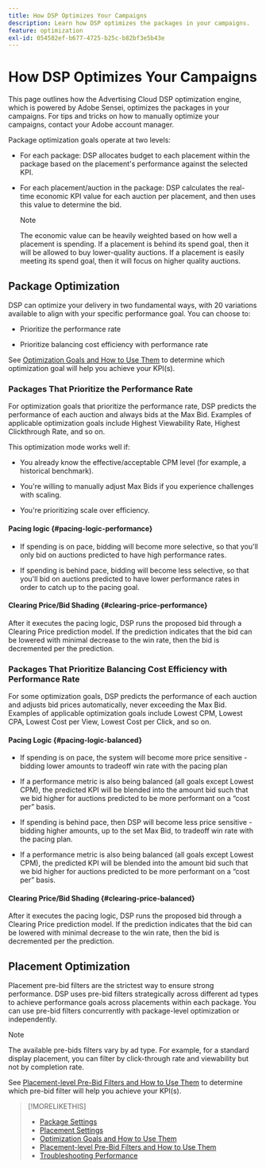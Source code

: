 ```yaml
---
title: How DSP Optimizes Your Campaigns
description: Learn how DSP optimizes the packages in your campaigns.
feature: optimization
exl-id: 054582ef-b677-4725-b25c-b82bf3e5b43e
---
```

# How DSP Optimizes Your Campaigns

This page outlines how the Advertising Cloud DSP optimization engine, which is powered by Adobe Sensei, optimizes the packages in your campaigns. For tips and tricks on how to manually optimize your campaigns, contact your Adobe account manager. <!-- add link to trading playbook if we add it to help -->

Package optimization goals operate at two levels:

* For each package: DSP allocates budget to each placement within the package based on the placement's performance against the selected KPI.  

* For each placement/auction in the package: DSP calculates the real-time economic KPI value for each auction per placement, and then uses this value to determine the bid.

   >[!NOTE]
   >
   >The economic value can be heavily weighted based on how well a placement is spending. If a placement is behind its spend goal, then it will be allowed to buy lower-quality auctions. If a placement is easily meeting its spend goal, then it will focus on higher quality auctions.

## Package Optimization

DSP can optimize your delivery in two fundamental ways, with 20 variations available to align with your specific performance goal. You can choose to:

* Prioritize the performance rate

* Prioritize balancing cost efficiency with performance rate

See [Optimization Goals and How to Use Them](optimization-goals.md) to determine which optimization goal will help you achieve your KPI(s).

### Packages That Prioritize the Performance Rate

For optimization goals that prioritize the performance rate, DSP predicts the performance of each auction and always bids at the Max Bid. Examples of applicable optimization goals include Highest Viewability Rate, Highest Clickthrough Rate, and so on.  

This optimization mode works well if:

* You already know the effective/acceptable CPM level (for example, a historical benchmark).

* You're willing to manually adjust Max Bids if you experience challenges with scaling.  

* You're prioritizing scale over efficiency.

#### Pacing logic {#pacing-logic-performance}

* If spending is on pace, bidding will become more selective, so that you'll only bid on auctions predicted to have high performance rates.

* If spending is behind pace, bidding will become less selective, so that you'll bid on auctions predicted to have lower performance rates in order to catch up to the pacing goal.

#### Clearing Price/Bid Shading {#clearing-price-performance}

After it executes the pacing logic, DSP runs the proposed bid through a Clearing Price prediction model. If the prediction indicates that the bid can be lowered with minimal decrease to the win rate, then the bid is decremented per the prediction.

### Packages That Prioritize Balancing Cost Efficiency with Performance Rate

For some optimization goals, DSP predicts the performance of each auction and adjusts bid prices automatically, never exceeding the Max Bid. Examples of applicable optimization goals include Lowest CPM, Lowest CPA, Lowest Cost per View, Lowest Cost per Click, and so on.

#### Pacing Logic {#pacing-logic-balanced}

* If spending is on pace, the system will become more price sensitive - bidding lower amounts to tradeoff win rate with the pacing plan  

* If a performance metric is also being balanced (all goals except Lowest CPM), the predicted KPI will be blended into the amount bid such that we bid higher for auctions predicted to be more performant on a “cost per” basis. 

* If spending is behind pace, then DSP will become less price sensitive - bidding higher amounts, up to the set Max Bid, to tradeoff win rate with the pacing plan.  

* If a performance metric is also being balanced (all goals except Lowest CPM), the predicted KPI will be blended into the amount bid such that we bid higher for auctions predicted to be more performant on a “cost per” basis.  

#### Clearing Price/Bid Shading {#clearing-price-balanced}

After it executes the pacing logic, DSP runs the proposed bid through a Clearing Price prediction model. If the prediction indicates that the bid can be lowered with minimal decrease to the win rate, then the bid is decremented per the prediction.  

## Placement Optimization

Placement pre-bid filters are the strictest way to ensure strong performance. DSP uses pre-bid filters strategically across different ad types to achieve performance goals across placements within each package. You can use pre-bid filters concurrently with package-level optimization or independently.  

>[!NOTE]
>
>The available pre-bids filters vary by ad type. For example, for a standard display placement, you can filter by click-through rate and viewability but not by completion rate.

See [Placement-level Pre-Bid Filters and How to Use Them](optimization-pre-bid-filters.md) to determine which pre-bid filter will help you achieve your KPI(s).

>[!MORELIKETHIS]
>
>* [Package Settings](/help/dsp/campaign-management/packages/package-settings.md)
>* [Placement Settings](/help/dsp/campaign-management/placements/placement-settings.md)
>* [Optimization Goals and How to Use Them](optimization-goals.md)
>* [Placement-level Pre-Bid Filters and How to Use Them](optimization-pre-bid-filters.md)
>* [Troubleshooting Performance](/help/dsp/optimization/troubleshooting-performance.md)

